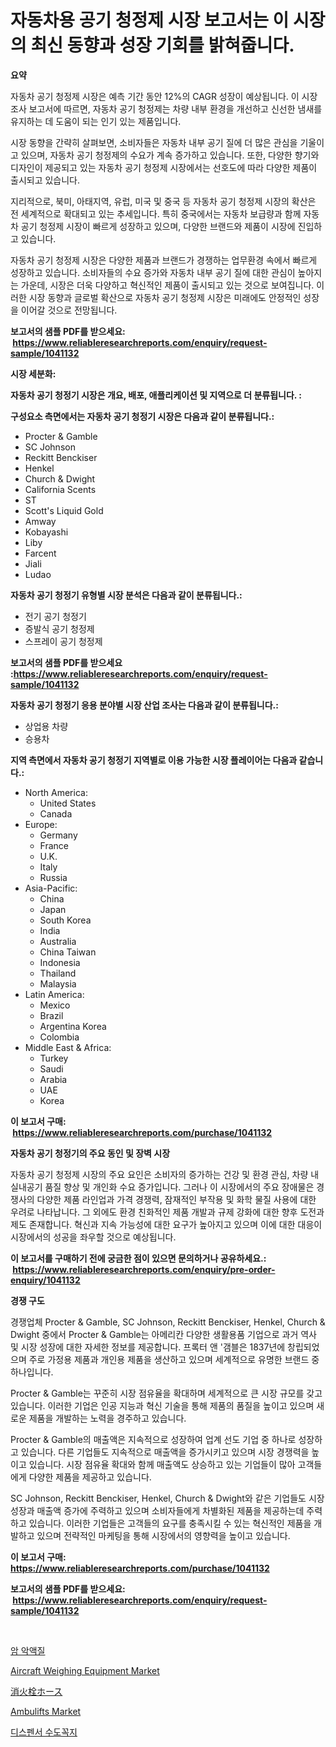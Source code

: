 <p><h1>자동차용 공기 청정제 시장 보고서는 이 시장의 최신 동향과 성장 기회를 밝혀줍니다.</h1></p><p><strong>요약</strong></p>
<p><p>자동차 공기 청정제 시장은 예측 기간 동안 12%의 CAGR 성장이 예상됩니다. 이 시장 조사 보고서에 따르면, 자동차 공기 청정제는 차량 내부 환경을 개선하고 신선한 냄새를 유지하는 데 도움이 되는 인기 있는 제품입니다. </p><p>시장 동향을 간략히 살펴보면, 소비자들은 자동차 내부 공기 질에 더 많은 관심을 기울이고 있으며, 자동차 공기 청정제의 수요가 계속 증가하고 있습니다. 또한, 다양한 향기와 디자인이 제공되고 있는 자동차 공기 청정제 시장에서는 선호도에 따라 다양한 제품이 출시되고 있습니다.</p><p>지리적으로, 북미, 아태지역, 유럽, 미국 및 중국 등 자동차 공기 청정제 시장의 확산은 전 세계적으로 확대되고 있는 추세입니다. 특히 중국에서는 자동차 보급량과 함께 자동차 공기 청정제 시장이 빠르게 성장하고 있으며, 다양한 브랜드와 제품이 시장에 진입하고 있습니다.</p><p>자동차 공기 청정제 시장은 다양한 제품과 브랜드가 경쟁하는 업무환경 속에서 빠르게 성장하고 있습니다. 소비자들의 수요 증가와 자동차 내부 공기 질에 대한 관심이 높아지는 가운데, 시장은 더욱 다양하고 혁신적인 제품이 출시되고 있는 것으로 보여집니다. 이러한 시장 동향과 글로벌 확산으로 자동차 공기 청정제 시장은 미래에도 안정적인 성장을 이어갈 것으로 전망됩니다.</p></p>
<p><strong>보고서의 샘플 PDF를 받으세요: &nbsp;<a href="https://www.reliableresearchreports.com/enquiry/request-sample/1041132">https://www.reliableresearchreports.com/enquiry/request-sample/1041132</a></strong></p>
<p><strong>시장 세분화:</strong></p>
<p><strong> 자동차 공기 청정기 시장은 개요, 배포, 애플리케이션 및 지역으로 더 분류됩니다. :</strong></p>
<p><strong>구성요소 측면에서는 자동차 공기 청정기 시장은 다음과 같이 분류됩니다.:</strong></p>
<p><ul><li>Procter & Gamble</li><li>SC Johnson</li><li>Reckitt Benckiser</li><li>Henkel</li><li>Church & Dwight</li><li>California Scents</li><li>ST</li><li>Scott's Liquid Gold</li><li>Amway</li><li>Kobayashi</li><li>Liby</li><li>Farcent</li><li>Jiali</li><li>Ludao</li></ul></p>
<p><strong> 자동차 공기 청정기 유형별 시장 분석은 다음과 같이 분류됩니다.:</strong></p>
<p><ul><li>전기 공기 청정기</li><li>증발식 공기 청정제</li><li>스프레이 공기 청정제</li></ul></p>
<p><strong>보고서의 샘플 PDF를 받으세요 :<a href="https://www.reliableresearchreports.com/enquiry/request-sample/1041132">https://www.reliableresearchreports.com/enquiry/request-sample/1041132</a></strong></p>
<p><strong> 자동차 공기 청정기 응용 분야별 시장 산업 조사는 다음과 같이 분류됩니다.:</strong></p>
<p><ul><li>상업용 차량</li><li>승용차</li></ul></p>
<p><strong>지역 측면에서 자동차 공기 청정기 지역별로 이용 가능한 시장 플레이어는 다음과 같습니다.:</strong></p>
<p><ul>
    <li>
        North America:
        <ul>
            <li>United States</li>
            <li>Canada</li>
        </ul>
    </li>
    <li>
        Europe:
        <ul>
            <li>Germany</li>
            <li>France</li>
            <li>U.K.</li>
            <li>Italy</li>
            <li>Russia</li>
        </ul>
    </li>
    <li>
        Asia-Pacific:
        <ul>
            <li>China</li>
            <li>Japan</li>
            <li>South Korea</li>
            <li>India</li>
            <li>Australia</li>
            <li>China Taiwan</li>
            <li>Indonesia</li>
            <li>Thailand</li>
            <li>Malaysia</li>
        </ul>
    </li>
    <li>
        Latin America:
        <ul>
            <li>Mexico</li>
            <li>Brazil</li>
            <li>Argentina Korea</li>
            <li>Colombia</li>
        </ul>
    </li>
    <li>
        Middle East & Africa:
        <ul>
            <li>Turkey</li>
            <li>Saudi</li>
            <li>Arabia</li>
            <li>UAE</li>
            <li>Korea</li>
        </ul>
    </li>
    </ul></p>
<p><strong>이 보고서 구매: &nbsp;<a href="https://www.reliableresearchreports.com/purchase/1041132">https://www.reliableresearchreports.com/purchase/1041132</a></strong></p>
<p><strong>자동차 공기 청정기의 주요 동인 및 장벽 시장</strong></p>
<p><p>자동차 공기 청정제 시장의 주요 요인은 소비자의 증가하는 건강 및 환경 관심, 차량 내 실내공기 품질 향상 및 개인화 수요 증가입니다. 그러나 이 시장에서의 주요 장애물은 경쟁사의 다양한 제품 라인업과 가격 경쟁력, 잠재적인 부작용 및 화학 물질 사용에 대한 우려로 나타납니다. 그 외에도 환경 친화적인 제품 개발과 규제 강화에 대한 향후 도전과제도 존재합니다. 혁신과 지속 가능성에 대한 요구가 높아지고 있으며 이에 대한 대응이 시장에서의 성공을 좌우할 것으로 예상됩니다.</p></p>
<p><strong>이 보고서를 구매하기 전에 궁금한 점이 있으면 문의하거나 공유하세요.: &nbsp;<a href="https://www.reliableresearchreports.com/enquiry/pre-order-enquiry/1041132">https://www.reliableresearchreports.com/enquiry/pre-order-enquiry/1041132</a></strong></p>
<p><strong>경쟁 구도</strong></p>
<p><p>경쟁업체 Procter & Gamble, SC Johnson, Reckitt Benckiser, Henkel, Church & Dwight 중에서 Procter & Gamble는 아메리칸 다양한 생활용품 기업으로 과거 역사 및 시장 성장에 대한 자세한 정보를 제공합니다. 프록터 앤 '갬블은 1837년에 창립되었으며 주로 가정용 제품과 개인용 제품을 생산하고 있으며 세계적으로 유명한 브랜드 중 하나입니다.</p><p>Procter & Gamble는 꾸준히 시장 점유율을 확대하며 세계적으로 큰 시장 규모를 갖고 있습니다. 이러한 기업은 인공 지능과 혁신 기술을 통해 제품의 품질을 높이고 있으며 새로운 제품을 개발하는 노력을 경주하고 있습니다.</p><p>Procter & Gamble의 매출액은 지속적으로 성장하여 업계 선도 기업 중 하나로 성장하고 있습니다. 다른 기업들도 지속적으로 매출액을 증가시키고 있으며 시장 경쟁력을 높이고 있습니다. 시장 점유율 확대와 함께 매출액도 상승하고 있는 기업들이 많아 고객들에게 다양한 제품을 제공하고 있습니다.</p><p>SC Johnson, Reckitt Benckiser, Henkel, Church & Dwight와 같은 기업들도 시장 성장과 매출액 증가에 주력하고 있으며 소비자들에게 차별화된 제품을 제공하는데 주력하고 있습니다. 이러한 기업들은 고객들의 요구를 충족시킬 수 있는 혁신적인 제품을 개발하고 있으며 전략적인 마케팅을 통해 시장에서의 영향력을 높이고 있습니다.</p></p>
<p><strong>이 보고서 구매: &nbsp; <a href="https://www.reliableresearchreports.com/purchase/1041132">https://www.reliableresearchreports.com/purchase/1041132</a></strong></p>
<p><strong>보고서의 샘플 PDF를 받으세요: &nbsp;<a href="https://www.reliableresearchreports.com/enquiry/request-sample/1041132">https://www.reliableresearchreports.com/enquiry/request-sample/1041132</a></strong><strong></strong></p>
<p>&nbsp;</p>
<p><p><a href="https://github.com/Madalyell456456/Market-Research-Report-List-1/blob/main/33192458293.md">암 악액질</a></p><p><a href="https://issuu.com/reportprime-2/docs/aircraft-weighing-equipment-market-size-2030.pptx">Aircraft Weighing Equipment Market</a></p><p><a href="https://github.com/oqxogxyvqe90775/Market-Research-Report-List-1/blob/main/52529799158.md">消火栓ホース</a></p><p><a href="https://issuu.com/reportprime-2/docs/ambulifts-market-size-2030.pptx">Ambulifts Market</a></p><p><a href="https://medium.com/@mujgankortalih/%EB%94%94%EC%8A%A4%ED%8E%9C%EC%84%9C-%EC%88%98%EB%8F%84%EA%BC%AD%EC%A7%80-%EC%8B%9C%EC%9E%A5-%EA%B2%BD%EC%9F%81-%EB%B6%84%EC%84%9D-%EC%8B%9C%EC%9E%A5-%ED%8A%B8%EB%A0%8C%EB%93%9C-%EB%B0%8F-2031%EB%85%84%EA%B9%8C%EC%A7%80%EC%9D%98-%EC%98%88%EC%B8%A1-65ff2372ca1a">디스펜서 수도꼭지</a></p></p>
